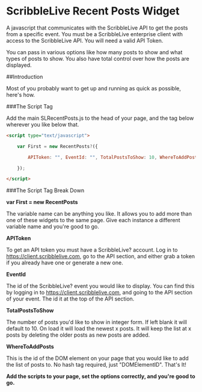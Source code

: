 ScribbleLive Recent Posts Widget
===========
A javascript that communicates with the ScribbleLive API to get the posts from a specific event. You must be a ScribbleLive enterprise client with access to the ScribbleLive API. You will need a valid API Token.

You can pass in various options like how many posts to show and what types of posts to show. You also have total control over how the posts are displayed.

##Introduction


Most of you probably want to get up and running as quick as possible, here's how.

###The Script Tag


Add the main SLRecentPosts.js to the head of your page, and the tag below wherever you like below that.

```HTML
<script type="text/javascript">

    var First = new RecentPosts?({

        APIToken: "", EventId: "", TotalPostsToShow: 10, WhereToAddPosts: "" 

    }); 

</script>
```

###The Script Tag Break Down


__var First = new RecentPosts__

The variable name can be anything you like. It allows you to add more than one of these widgets to the same page. Give each instance a different variable name and you're good to go.

__APIToken__

To get an API token you must have a ScribbleLive? account. Log in to https://client.scribblelive.com, go to the API section, and either grab a token if you already have one or generate a new one.

__EventId__

The id of the ScribbleLive? event you would like to display. You can find this by logging in to https://client.scribblelive.com, and going to the API section of your event. The id it at the top of the API section.

__TotalPostsToShow__

The number of posts you'd like to show in integer form. If left blank it will default to 10. On load it will load the newest x posts. It will keep the list at x posts by deleting the older posts as new posts are added.

__WhereToAddPosts__

This is the id of the DOM element on your page that you would like to add the list of posts to. No hash tag required, just "DOMElementID".
That's It!

__Add the scripts to your page, set the options correctly, and you're good to go.__
